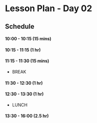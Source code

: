 # Lesson Plan - Day 02

## Schedule

#### 10:00 - 10:15 (15 mins)

#### 10:15 - 11:15 (1 hr)

#### 11:15 - 11:30 (15 mins)

- BREAK

#### 11:30 - 12:30 (1 hr)

#### 12:30 - 13:30 (1 hr)

- LUNCH

#### 13:30 - 16:00 (2.5 hr)

